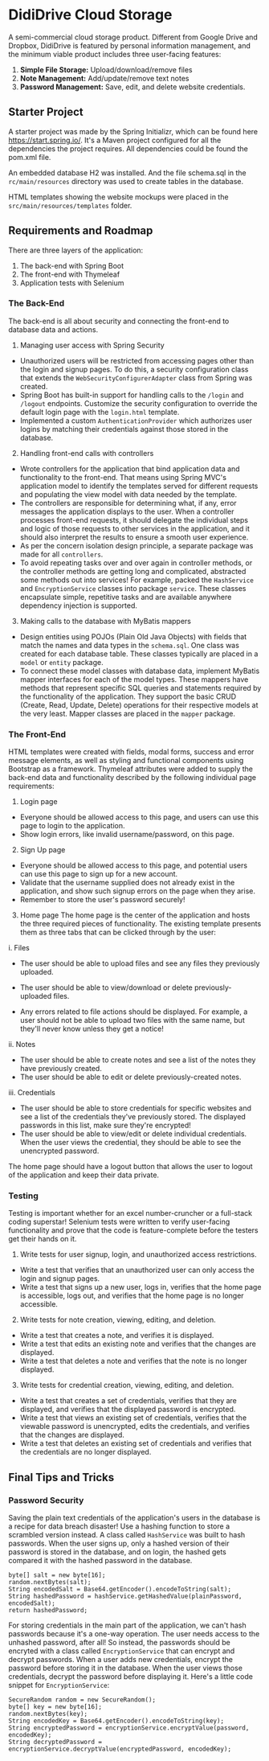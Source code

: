 # DidiDrive Cloud Storage
A semi-commercial cloud storage product. Different from Google Drive and Dropbox, DidiDrive is featured by personal information management, and the minimum viable product includes three user-facing features:

1. **Simple File Storage:** Upload/download/remove files
2. **Note Management:** Add/update/remove text notes
3. **Password Management:** Save, edit, and delete website credentials.  


## Starter Project
A starter project was made by the Spring Initializr, which can be found here https://start.spring.io/. It's a Maven project configured for all the dependencies the project requires. All dependencies could be found the pom.xml file.

An embedded database H2 was installed. And the file schema.sql in the `rc/main/resources` directory was used to create tables in the database. 

HTML templates showing the website mockups were placed in the `src/main/resources/templates` folder. 


## Requirements and Roadmap
There are three layers of the application:

1. The back-end with Spring Boot
2. The front-end with Thymeleaf
3. Application tests with Selenium

### The Back-End
The back-end is all about security and connecting the front-end to database data and actions. 

1. Managing user access with Spring Security
 - Unauthorized users will be restricted from accessing pages other than the login and signup pages. To do this, a security configuration class that extends the `WebSecurityConfigurerAdapter` class from Spring was created. 
 - Spring Boot has built-in support for handling calls to the `/login` and `/logout` endpoints. Customize the security configuration to override the default login page with the `login.html` template.
 - Implemented a custom `AuthenticationProvider` which authorizes user logins by matching their credentials against those stored in the database.  


2. Handling front-end calls with controllers
 - Wrote controllers for the application that bind application data and functionality to the front-end. That means using Spring MVC's application model to identify the templates served for different requests and populating the view model with data needed by the template. 
 - The controllers are responsible for determining what, if any, error messages the application displays to the user. When a controller processes front-end requests, it should delegate the individual steps and logic of those requests to other services in the application, and it should also interpret the results to ensure a smooth user experience.
 - As per the concern isolation design principle, a separate package was made for all `controllers`. 
 - To avoid repeating tasks over and over again in controller methods, or the controller methods are getting long and complicated, abstracted some methods out into services! For example, packed the `HashService` and `EncryptionService` classes into package `service`. These classes encapsulate simple, repetitive tasks and are available anywhere dependency injection is supported. 


3. Making calls to the database with MyBatis mappers
 - Design entities using POJOs (Plain Old Java Objects) with fields that match the names and data types in the `schema.sql`. One class was created for each database table. These classes typically are placed in a `model` or `entity` package.
 - To connect these model classes with database data, implement MyBatis mapper interfaces for each of the model types. These mappers have methods that represent specific SQL queries and statements required by the functionality of the application. They support the basic CRUD (Create, Read, Update, Delete) operations for their respective models at the very least. Mapper classes are placed in the `mapper` package.


### The Front-End
HTML templates were created with fields, modal forms, success and error message elements, as well as styling and functional components using Bootstrap as a framework. Thymeleaf attributes were added to supply the back-end data and functionality described by the following individual page requirements:

1. Login page
 - Everyone should be allowed access to this page, and users can use this page to login to the application. 
 - Show login errors, like invalid username/password, on this page. 


2. Sign Up page
 - Everyone should be allowed access to this page, and potential users can use this page to sign up for a new account. 
 - Validate that the username supplied does not already exist in the application, and show such signup errors on the page when they arise.
 - Remember to store the user's password securely!


3. Home page
The home page is the center of the application and hosts the three required pieces of functionality. The existing template presents them as three tabs that can be clicked through by the user:


 i. Files
  - The user should be able to upload files and see any files they previously uploaded. 

  - The user should be able to view/download or delete previously-uploaded files.
  - Any errors related to file actions should be displayed. For example, a user should not be able to upload two files with the same name, but they'll never know unless they get a notice!


 ii. Notes
  - The user should be able to create notes and see a list of the notes they have previously created.
  - The user should be able to edit or delete previously-created notes.

 iii. Credentials
 - The user should be able to store credentials for specific websites and see a list of the credentials they've previously stored. The displayed passwords in this list, make sure they're encrypted!
 - The user should be able to view/edit or delete individual credentials. When the user views the credential, they should be able to see the unencrypted password.

The home page should have a logout button that allows the user to logout of the application and keep their data private.

### Testing
Testing is important whether for an excel number-cruncher or a full-stack coding superstar! Selenium tests were written to verify user-facing functionality and prove that the code is feature-complete before the testers get their hands on it.

1. Write tests for user signup, login, and unauthorized access restrictions.
 - Write a test that verifies that an unauthorized user can only access the login and signup pages.
 - Write a test that signs up a new user, logs in, verifies that the home page is accessible, logs out, and verifies that the home page is no longer accessible. 


2. Write tests for note creation, viewing, editing, and deletion.
 - Write a test that creates a note, and verifies it is displayed.
 - Write a test that edits an existing note and verifies that the changes are displayed.
 - Write a test that deletes a note and verifies that the note is no longer displayed.


3. Write tests for credential creation, viewing, editing, and deletion.
 - Write a test that creates a set of credentials, verifies that they are displayed, and verifies that the displayed password is encrypted.
 - Write a test that views an existing set of credentials, verifies that the viewable password is unencrypted, edits the credentials, and verifies that the changes are displayed.
 - Write a test that deletes an existing set of credentials and verifies that the credentials are no longer displayed.

## Final Tips and Tricks
### Password Security
Saving the plain text credentials of the application's users in the database is a recipe for data breach disaster! Use a hashing function to store a scrambled version instead. A class called `HashService` was built to hash passwords. When the user signs up, only a hashed version of their password is stored in the database, and on login, the hashed  gets compared it with the hashed password in the database. 

```
byte[] salt = new byte[16];
random.nextBytes(salt);
String encodedSalt = Base64.getEncoder().encodeToString(salt);
String hashedPassword = hashService.getHashedValue(plainPassword, encodedSalt);
return hashedPassword;
```

For storing credentials in the main part of the application, we can't hash passwords because it's a one-way operation. The user needs access to the unhashed password, after all! So instead, the passwords should be encryted with a class called `EncryptionService` that can encrypt and decrypt passwords. When a user adds new credentials, encrypt the password before storing it in the database. When the user views those credentials, decrypt the password before displaying it. Here's a little code snippet for `EncryptionService`:

```
SecureRandom random = new SecureRandom();
byte[] key = new byte[16];
random.nextBytes(key);
String encodedKey = Base64.getEncoder().encodeToString(key);
String encryptedPassword = encryptionService.encryptValue(password, encodedKey);
String decryptedPassword = encryptionService.decryptValue(encryptedPassword, encodedKey);
```

